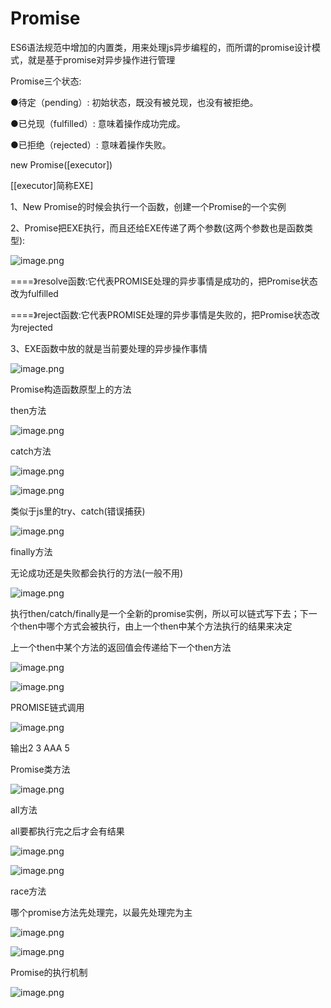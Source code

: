 # Promise 

ES6语法规范中增加的内置类，用来处理js异步编程的，而所谓的promise设计模式，就是基于promise对异步操作进行管理



 Promise三个状态: 

●待定（pending）: 初始状态，既没有被兑现，也没有被拒绝。

●已兑现（fulfilled）: 意味着操作成功完成。

●已拒绝（rejected）: 意味着操作失败。



new Promise([executor])

[[executor]简称EXE]

1、New Promise的时候会执行一个函数，创建一个Promise的一个实例

2、Promise把EXE执行，而且还给EXE传递了两个参数(这两个参数也是函数类型):

![image.png](D:/%E6%96%87%E4%BB%B6/typora%E5%9B%BE%E7%89%87/1641879490527-b965c0e5-d229-4b4c-aa76-73d8920ded38.webp)



====》resolve函数:它代表PROMISE处理的异步事情是成功的，把Promise状态改为fulfilled

====》reject函数:它代表PROMISE处理的异步事情是失败的，把Promise状态改为rejected

3、EXE函数中放的就是当前要处理的异步操作事情

![image.png](D:/%E6%96%87%E4%BB%B6/typora%E5%9B%BE%E7%89%87/1641879538427-e993eae4-7446-4b6f-81b2-4e26ab42bdf0.webp)





 Promise构造函数原型上的方法 

 then方法 

![image.png](D:/%E6%96%87%E4%BB%B6/typora%E5%9B%BE%E7%89%87/1641880708296-a527457d-8637-44ea-869f-e8307cd31363.webp)



 catch方法 

![image.png](D:/%E6%96%87%E4%BB%B6/typora%E5%9B%BE%E7%89%87/1641880813564-814ab13b-d934-4446-a03e-1117b12bf1ae.webp)



![image.png](D:/%E6%96%87%E4%BB%B6/typora%E5%9B%BE%E7%89%87/1641880849095-b3b2822c-7dc8-4326-a951-c13b508c5c8d.webp)



类似于js里的try、catch(错误捕获)

![image.png](D:/%E6%96%87%E4%BB%B6/typora%E5%9B%BE%E7%89%87/1641881465821-f6817834-c41a-4b3f-9e29-4f7df991375a.webp)



 finally方法 

无论成功还是失败都会执行的方法(一般不用)

![image.png](D:/%E6%96%87%E4%BB%B6/typora%E5%9B%BE%E7%89%87/1641881043976-c8b63eeb-d35c-44ff-bf79-8cad2e50c7a9.webp)





执行then/catch/finally是一个全新的promise实例，所以可以链式写下去；下一个then中哪个方式会被执行，由上一个then中某个方法执行的结果来决定

上一个then中某个方法的返回值会传递给下一个then方法

![image.png](D:/%E6%96%87%E4%BB%B6/typora%E5%9B%BE%E7%89%87/1641892679548-d539c5d1-822f-43ff-84f7-374b3cca740c.webp)



![image.png](D:/%E6%96%87%E4%BB%B6/typora%E5%9B%BE%E7%89%87/1641893234217-d1027223-173a-4b00-91d2-375970770371.webp)





 PROMISE链式调用 

![image.png](D:/%E6%96%87%E4%BB%B6/typora%E5%9B%BE%E7%89%87/1641894179539-3d83a208-859b-4b00-b5ca-691aafcb8201.webp)



输出2 3 AAA 5



 Promise类方法 

![image.png](D:/%E6%96%87%E4%BB%B6/typora%E5%9B%BE%E7%89%87/1641897871454-086d2180-f293-48d0-9d48-a7548925ccba.webp)



 all方法 

all要都执行完之后才会有结果

![image.png](D:/%E6%96%87%E4%BB%B6/typora%E5%9B%BE%E7%89%87/1641894413903-96359836-7f7f-49d4-836d-e2235b0e60eb.webp)



![image.png](D:/%E6%96%87%E4%BB%B6/typora%E5%9B%BE%E7%89%87/1641894383661-c34de00d-d548-47c9-b0c3-657a8ae8f147.webp)



 race方法 

哪个promise方法先处理完，以最先处理完为主

![image.png](D:/%E6%96%87%E4%BB%B6/typora%E5%9B%BE%E7%89%87/1641894717755-bc0d7d54-cb81-41e6-b424-ff71b03f4b33.webp)



![image.png](D:/%E6%96%87%E4%BB%B6/typora%E5%9B%BE%E7%89%87/1641894697879-49c33487-be02-4aef-a499-d4cb07a42c8b.webp)







Promise的执行机制

![image.png](D:/%E6%96%87%E4%BB%B6/typora%E5%9B%BE%E7%89%87/1641897609788-6dd9cfae-5584-42bd-8d0b-10ec76649315.webp)
